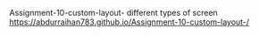 Assignment-10-custom-layout-
different types of screen
https://abdurraihan783.github.io/Assignment-10-custom-layout-/
